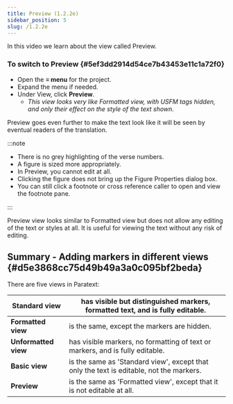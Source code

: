 ```yaml
---
title: Preview (1.2.2e)
sidebar_position: 5
slug: /1.2.2e
---
```




In this video we learn about the view called Preview.


### To switch to Preview {#5ef3dd2914d54ce7b43453e11c1a72f0}

- Open the **≡ menu** for the project.
- Expand the menu if needed.
- Under View, click **Preview**.
	- _This view looks very like Formatted view, with USFM tags hidden, and only their effect on the style of the text shown_.

Preview goes even further to make the text look like it will be seen by eventual readers of the translation.


:::note

- There is no grey highlighting of the verse numbers.
- A figure is sized more appropriately.
- In Preview, you cannot edit at all.
- Clicking the figure does not bring up the Figure Properties dialog box.
- You can still click a footnote or cross reference caller to open and view the footnote pane.

:::


Preview view looks similar to Formatted view but does not allow any editing of the text or styles at all. It is useful for viewing the text without any risk of editing.


## Summary - Adding markers in different views {#d5e3868cc75d49b49a3a0c095bf2beda}


There are five views in Paratext:


| **Standard view**    | has visible but distinguished markers, formatted text, and is fully editable.           |
| -------------------- | --------------------------------------------------------------------------------------- |
| **Formatted view**   | is the same, except the markers are hidden.                                             |
| **Unformatted view** | has visible markers, no formatting of text or markers, and is fully editable.           |
| **Basic view**       | is the same as 'Standard view', except that only the text is editable, not the markers. |
| **Preview**          | is the same as 'Formatted view', except that it is not editable at all.                 |

